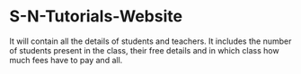 # S-N-Tutorials-Website
It will contain all the details of students and teachers. It includes the number of students present in the class, their free details and in which class how much fees have to pay and all.
